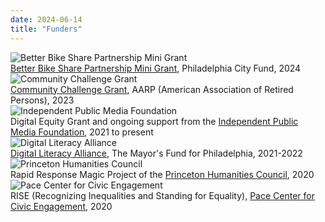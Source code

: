 ```yaml
---
date: 2024-06-14
title: "Funders"
---
```

<div class="funder-card">
    <img alt="Better Bike Share Partnership Mini Grant" src="https://betterbikeshare.org/wp-content/themes/sink_betterbikeshare/images/logo.svg"/>
    <div class="funder-desc">
        <a href="https://betterbikeshare.org/grant/better-bike-share-mini-grants/">Better Bike Share Partnership Mini Grant</a>, Philadelphia City Fund, 2024
    </div>
</div>

<div class="funder-card">
    <img alt="Community Challenge Grant" src="https://e1.nmcdn.io/aaip/wp-content/uploads/2023/01/1140-aarp-community-challenge-icon.imgcache.rev_.web_.1500.875-1.jpg/v:-dynamic:1-aspect:1-fit:cover/1140-aarp-community-challenge-icon.imgcache.rev_.web_.1500.875-1--700.webp"/>
    <div class="funder-desc">
        <a href="https://www.aarp.org/livable-communities/community-challenge/">Community Challenge Grant</a>, AARP (American Association of Retired Persons), 2023
    </div>
</div>

<div class="funder-card">
    <img alt="Independent Public Media Foundation" src="https://images.squarespace-cdn.com/content/v1/5eb87232e241a8479d6e4de8/1589483603871-2QMNZIVLBR267T4TUT2E/ipmf.jpg"/>
    <div class="funder-desc">
        Digital Equity Grant and ongoing support from the <a href="https://independencemedia.org/2021-community-voices-and-digital-equity-grants/">Independent Public Media Foundation</a>, 2021 to present
    </div>
</div>

<div class="funder-card">
    <img alt="Digital Literacy Alliance" src="https://www.digitalinclusion.org/wp-content/uploads/2023/11/DLA-Final-Logo.jpg"/>
    <div class="funder-desc">
        <a href="http://www.mayorsfundphila.org/initiatives/digital-literacy-alliance/">Digital Literacy Alliance</a>, The Mayor's Fund for Philadelphia, 2021-2022
    </div>
</div>

<div class="funder-card">
    <img alt="Princeton Humanities Council" src="https://humanities.princeton.edu/wp-content/uploads/2016/09/Humanities-Council.png"/>
    <div class="funder-desc">
        Rapid Response Magic Project of the <a href="https://humanities.princeton.edu/">Princeton Humanities Council</a>, 2020
    </div>
</div>

<div class="funder-card">
    <img alt="Pace Center for Civic Engagement" src="https://pbs.twimg.com/profile_images/897123382839455744/c-kxcVQv_400x400.jpg"/>
    <div class="funder-desc">
        RISE (Recognizing Inequalities and Standing for Equality), <a href="https://pace.princeton.edu/">Pace Center for Civic Engagement</a>, 2020
    </div>
</div>
